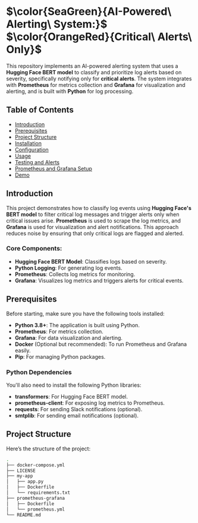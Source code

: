 # $\color{SeaGreen}{AI-Powered\ Alerting\ System:}$ $\color{OrangeRed}{Critical\ Alerts\ Only}$

This repository implements an AI-powered alerting system that uses a **Hugging Face BERT model** to classify and prioritize log alerts based on severity, specifically notifying only for **critical alerts**. The system integrates with **Prometheus** for metrics collection and **Grafana** for visualization and alerting, and is built with **Python** for log processing.

## Table of Contents
- [Introduction](#introduction)
- [Prerequisites](#prerequisites)
- [Project Structure](#project-structure)
- [Installation](#installation)
- [Configuration](#configuration)
- [Usage](#usage)
- [Testing and Alerts](#testing-and-alerts)
- [Prometheus and Grafana Setup](#prometheus-and-grafana-setup)
- [Demo](#demo)

## Introduction

This project demonstrates how to classify log events using **Hugging Face's BERT model** to filter critical log messages and trigger alerts only when critical issues arise. **Prometheus** is used to scrape the log metrics, and **Grafana** is used for visualization and alert notifications. This approach reduces noise by ensuring that only critical logs are flagged and alerted.

### Core Components:
- **Hugging Face BERT Model**: Classifies logs based on severity.
- **Python Logging**: For generating log events.
- **Prometheus**: Collects log metrics for monitoring.
- **Grafana**: Visualizes log metrics and triggers alerts for critical events.

## Prerequisites

Before starting, make sure you have the following tools installed:

- **Python 3.8+**: The application is built using Python.
- **Prometheus**: For metrics collection.
- **Grafana**: For data visualization and alerting.
- **Docker** (Optional but recommended): To run Prometheus and Grafana easily.
- **Pip**: For managing Python packages.

### Python Dependencies
You'll also need to install the following Python libraries:
- **transformers**: For Hugging Face BERT model.
- **prometheus-client**: For exposing log metrics to Prometheus.
- **requests**: For sending Slack notifications (optional).
- **smtplib**: For sending email notifications (optional).

## Project Structure

Here’s the structure of the project:

```bash
.
├── docker-compose.yml
├── LICENSE
├── my-app
│   ├── app.py
│   ├── Dockerfile
│   └── requirements.txt
├── prometheus-grafana
│   ├── Dockerfile
│   └── prometheus.yml
└── README.md
```	
